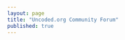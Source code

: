 ```yaml
---
layout: page
title: "Uncoded.org Community Forum"
published: true
---
```


<section id="forum" class="content-section text-center">

</section>
